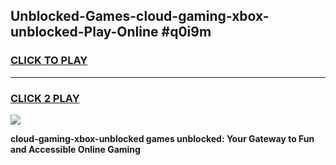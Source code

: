 
## Unblocked-Games-cloud-gaming-xbox-unblocked-Play-Online #q0i9m
<h3>
<a href="https://news.freeplayer.one?title=cloud-gaming-xbox-unblocked&ref=3">CLICK TO PLAY</a></h3>
<hr>

<h3>
<a href="https://news.freeplayer.one?title=cloud-gaming-xbox-unblocked&ref=3">CLICK 2 PLAY</a>
  
</h3>

<a href="https://news.freeplayer.one?title=cloud-gaming-xbox-unblocked&ref=3"><img src="https://clearcache.store/games.png"></a>


**cloud-gaming-xbox-unblocked games unblocked: Your Gateway to Fun and Accessible Online Gaming**
